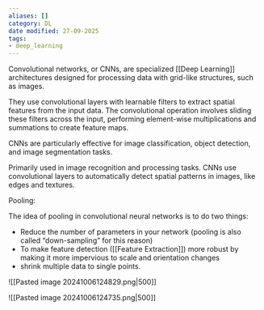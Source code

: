 ```yaml
---
aliases: []
category: DL
date modified: 27-09-2025
tags:
- deep_learning
---
```

Convolutional networks, or CNNs, are specialized [[Deep Learning]] architectures designed for processing data with grid-like structures, such as images. 

They use convolutional layers with learnable filters to extract spatial features from the input data. The convolutional operation involves sliding these filters across the input, performing element-wise multiplications and summations to create feature maps. 

CNNs are particularly effective for image classification, object detection, and image segmentation tasks.

Primarily used in image recognition and processing tasks. CNNs use convolutional layers to automatically detect spatial patterns in images, like edges and textures.

Pooling:

The idea of pooling in convolutional neural networks is to do two things:
- Reduce the number of parameters in your network (pooling is also called “down-sampling” for this reason)
- To make feature detection ([[Feature Extraction]]) more robust by making it more impervious to scale and orientation changes
- shrink multiple data to single points.

![[Pasted image 20241006124829.png|500]]

![[Pasted image 20241006124735.png|500]]
